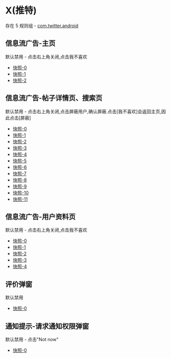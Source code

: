 # X(推特)

存在 5 规则组 - [com.twitter.android](/src/apps/com.twitter.android.ts)

## 信息流广告-主页

默认禁用 - 点击右上角关闭,点击我不喜欢

- [快照-0](https://i.gkd.li/import/12798795)
- [快照-1](https://i.gkd.li/import/12813235)
- [快照-2](https://i.gkd.li/import/12798810)

## 信息流广告-帖子详情页、搜索页

默认禁用 - 点击右上角关闭,点击屏蔽用户,确认屏蔽.点击[我不喜欢]会返回主页,因此点击[屏蔽]

- [快照-0](https://i.gkd.li/import/12825969)
- [快照-1](https://i.gkd.li/import/12847584)
- [快照-2](https://i.gkd.li/import/12882676)
- [快照-3](https://i.gkd.li/import/12904603)
- [快照-4](https://i.gkd.li/import/13680756)
- [快照-5](https://i.gkd.li/import/12828815)
- [快照-6](https://i.gkd.li/import/12847600)
- [快照-7](https://i.gkd.li/import/12904602)
- [快照-8](https://i.gkd.li/import/13680783)
- [快照-9](https://i.gkd.li/import/12828832)
- [快照-10](https://i.gkd.li/import/12904601)
- [快照-11](https://i.gkd.li/import/13680798)

## 信息流广告-用户资料页

默认禁用 - 点击右上角关闭,点击我不喜欢

- [快照-0](https://i.gkd.li/import/12825969)
- [快照-1](https://i.gkd.li/import/12847584)
- [快照-2](https://i.gkd.li/import/12882676)
- [快照-3](https://i.gkd.li/import/12904603)
- [快照-4](https://i.gkd.li/import/12798810)

## 评价弹窗

默认禁用

- [快照-0](https://i.gkd.li/import/13774150)

## 通知提示-请求通知权限弹窗

默认禁用 - 点击"Not now"

- [快照-0](https://i.gkd.li/import/13930126)
